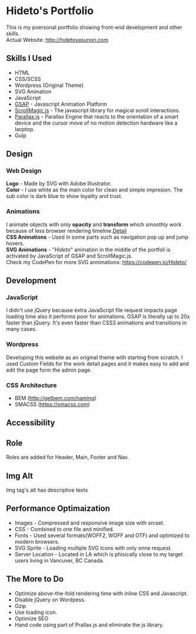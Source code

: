 # Hideto's Portfolio
This is my poersonal portfolio showing front-end development and other skills.  
Actual Website: http://hidetoyasunori.com  

## Skills I Used
* HTML
* CSS/SCSS
* Wordpress (Original Theme)
* SVG Animation
* JavaScript
* [GSAP](https://greensock.com/gsap) - Javascript Animation Platform
* [ScrollMagic.js](http://scrollmagic.io/) - The javascript library for magical scroll interactions.
* [Parallax.js](https://github.com/wagerfield/parallax) - Parallax Engine that reacts to the orientation of a smart device and the cursor move of no motion detection hardware like a laoptop.
* Gulp

## Design
### Web Design
**Logo** - Made by SVG with Adobe Illustrator.  
**Color** - I use white as the main color for clean and simple impresion. The sub color is dark blue to show loyality and trust.

### Animations
I animate objects with only **opacity** and **transform** which smoothly work because of less browser rendering timeline.[Detail](https://developers.google.com/web/fundamentals/performance/rendering/)  
**CSS Animations** - Used in some parts such as navigation pop up and jump hovers.   
**SVG Animations** - "_Hideto_" animation in the middle of the portfoli is activated by JavaScript of GSAP and ScrollMagic.js.   
Check my CodePen for more SVG annimations:  https://codepen.io/Hideto/

## Development
### JavaScript
I didn't use jQuery because extra JavaScript file request impacts page loading time also it performs poor for animations.
GSAP is literally up to 20x faster than jQuery. It's even faster than CSS3 animations and transitions in many cases.  

### Wordpress
Developing this website as an original theme with starting from scratch.  I used Custom Fields for the work detail pages and it makes easy to add and edit the page form the admin page.

### CSS Architecture
* BEM (http://getbem.com/naming)
* SMACSS (https://smacss.com)

## Accessibility
## Role
Roles are added for Header, Main, Footer and Nav.
## Img Alt
Img tag's alt has descriptive texts
## 

## Performance Optimaization
* Images - Compressed and responsive image size with srcset.
* CSS - Combined to one file and minified.
* Fonts - Used several formats(WOFF2, WOFF and OTF) and optimized to modern browsers.
* SVG Sprite - Loading multiple SVG Icons with only onne request.
* Server Location - Located in LA which is phisically close to my target users living in Vancuver, BC Canada.

## The More to Do
* Optimize above-the-fold rendering time with inline CSS and Javascript.
* Disable jQuery on Wordpess.
* Gzip
* Use loading icon.
* Optimize SEO
* Hand code using part of Prallax.js and eliminate the js library.